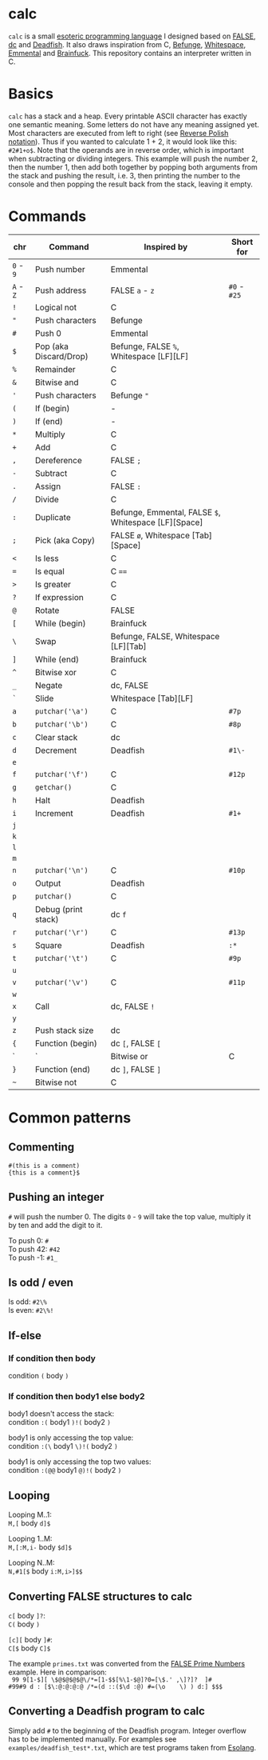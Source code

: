 # calc
`calc` is a small [esoteric programming language](https://en.wikipedia.org/wiki/Esoteric_programming_language "esoteric programming language") I designed based on [FALSE](https://esolangs.org/wiki/FALSE "FALSE"), [dc](https://esolangs.org/wiki/Dc "dc") and [Deadfish](https://esolangs.org/wiki/Deadfish "Deadfish"). It also draws inspiration from C, [Befunge](https://esolangs.org/wiki/Befunge "Befunge"), [Whitespace](https://esolangs.org/wiki/Whitespace "Whitespace"), [Emmental](https://esolangs.org/wiki/Emmental "Emmental") and [Brainfuck](https://esolangs.org/wiki/Brainfuck "Brainfuck"). This repository contains an interpreter written in C.

# Basics
`calc` has a stack and a heap. Every printable ASCII character has exactly one semantic meaning. Some letters do not have any meaning assigned yet. Most characters are executed from left to right (see [Reverse Polish notation](https://en.wikipedia.org/wiki/Reverse_Polish_notation "RPN")). Thus if you wanted to calculate 1 + 2, it would look like this: `#2#1+o$`. Note that the operands are in reverse order, which is important when subtracting or dividing integers. This example will push the number 2, then the number 1, then add both together by popping both arguments from the stack and pushing the result, i.e. 3, then printing the number to the console and then popping the result back from the stack, leaving it empty.

# Commands

|chr |Command           |Inspired by     |Short for
|----|------------------|----------------|---------------------------------
|`0` - `9`|Push number  |Emmental        |
|`A` - `Z`|Push address |FALSE `a` - `z` |`#0` - `#25`
|`!` |Logical not       |C               |
|`"` |Push characters   |Befunge         |
|`#` |Push 0            |Emmental        |
|`$` |Pop (aka Discard/Drop)|Befunge, FALSE `%`, Whitespace \[LF\]\[LF\]|
|`%` |Remainder         |C               |
|`&` |Bitwise and       |C               |
|`'` |Push characters   |Befunge `"`     |
|`(` |If (begin)        |-               |
|`)` |If (end)          |-               |
|`*` |Multiply          |C               |
|`+` |Add               |C               |
|`,` |Dereference       |FALSE `;`       |
|`-` |Subtract          |C               |
|`.` |Assign            |FALSE `:`       |
|`/` |Divide            |C               |
|`:` |Duplicate         |Befunge, Emmental, FALSE `$`, Whitespace \[LF\]\[Space\]|
|`;` |Pick (aka Copy)   |FALSE `ø`, Whitespace \[Tab\]\[Space\]|
|`<` |Is less           |C               |
|`=` |Is equal          |C `==`          |
|`>` |Is greater        |C               |
|`?` |If expression     |C               |
|`@` |Rotate            |FALSE           |
|`[` |While (begin)     |Brainfuck       |
|`\` |Swap              |Befunge, FALSE, Whitespace \[LF\]\[Tab\]|
|`]` |While (end)       |Brainfuck       |
|`^` |Bitwise xor       |C               |
|`_` |Negate            |dc, FALSE       |
|`` ` ``|Slide          |Whitespace \[Tab\]\[LF\]|
|`a` |`putchar('\a')`   |C               |`#7p`
|`b` |`putchar('\b')`   |C               |`#8p`
|`c` |Clear stack       |dc              |
|`d` |Decrement         |Deadfish        |`#1\-`
|`e` |                  |                |
|`f` |`putchar('\f')`   |C               |`#12p`
|`g` |`getchar()`       |C               |
|`h` |Halt              |Deadfish        |
|`i` |Increment         |Deadfish        |`#1+`
|`j` |                  |                |
|`k` |                  |                |
|`l` |                  |                |
|`m` |                  |                |
|`n` |`putchar('\n')`   |C               |`#10p`
|`o` |Output            |Deadfish        |
|`p` |`putchar()`       |C               |
|`q` |Debug (print stack)|dc `f`          |
|`r` |`putchar('\r')`   |C               |`#13p`
|`s` |Square            |Deadfish        |`:*`
|`t` |`putchar('\t')`   |C               |`#9p`
|`u` |                  |                |
|`v` |`putchar('\v')`   |C               |`#11p`
|`w` |                  |                |
|`x` |Call              |dc, FALSE `!`   |
|`y` |                  |                |
|`z` |Push stack size   |dc              |
|`{` |Function (begin)  |dc `[`, FALSE `[`|
|`|` |Bitwise or        |C               |
|`}` |Function (end)    |dc `]`, FALSE `]`|
|`~` |Bitwise not       |C               |

# Common patterns

## Commenting
`#(this is a comment)`  
`{this is a comment}$`

## Pushing an integer

`#` will push the number 0. The digits `0` - `9` will take the top value, multiply it by ten and add the digit to it.

To push 0: `#`  
To push 42: `#42`  
To push -1: `#1_`

## Is odd / even

Is odd: `#2\%`  
Is even: `#2\%!`

## If-else

### If condition then body

condition `(` body `)`

### If condition then body1 else body2

body1 doesn't access the stack:  
condition `:(` body1 `)!(` body2 `)`

body1 is only accessing the top value:  
condition `:(\` body1 `\)!(` body2 `)`

body1 is only accessing the top two values:  
condition `:(@@` body1 `@)!(` body2 `)`

## Looping

Looping M..1:  
`M,[` body `d]$`

Looping 1..M:  
`M,[:M,i-` body `$d]$`

Looping N..M:  
`N,#1[$` body `i:M,i>]$$`

## Converting FALSE structures to calc

`c[` body `]?`:  
`C(` body `)`

`[c][` body `]#`:  
`C[$` body `C]$`

The example `primes.txt` was converted from the [FALSE Prime Numbers](http://strlen.com/false-language "FALSE Prime Numbers") example. Here in comparison:  
` 99 9[1-$][ \$@$@$@$@\/*=[1-$$[%\1-$@]?0=[\$.' ,\]?]?  ]#`  
`#99#9 d : [$\:@:@:@:@ /*=(d ::($\d :@) #=(\o    \) ) d:] $$$`

## Converting a Deadfish program to calc

Simply add `#` to the beginning of the Deadfish program. Integer overflow has to be implemented manually. For examples see `examples/deadfish_test*.txt`, which are test programs taken from [Esolang](https://esolangs.org/wiki/Deadfish#Example_program "Esolang").

